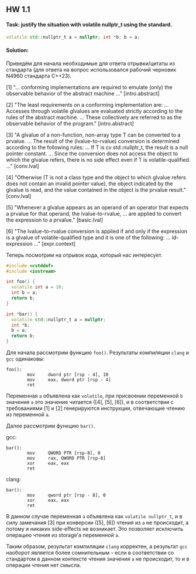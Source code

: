 ## HW 1.1
#### Task: justify the situation with volatile nullptr_t using the standard.
```cpp
volatile std::nullptr_t a = nullptr; int *b; b = a;
```

#### Solution:

Приведём для начала необходимые для ответа отрывки/цитаты из стандарта (для ответа на вопрос использовался рабочий черновик N4960 стандарта C++23).

\[1\] "... conforming implementations are required
to emulate (only) the observable behavior of the abstract machine ..." \[intro.abstract\]

\[2\] "The least requirements on a conforming implementation are: ... Accesses through volatile glvalues are evaluated strictly according to the rules of the abstract machine. ... These collectively are referred to as the observable behavior of the program." \[intro.abstract\]

\[3\] "A glvalue of a non-function, non-array type T can be converted to a prvalue. ... The result of the (lvalue-to-rvalue) conversion is determined according to the following rules: ... If T is cv std::nullptr_t, the result is a null pointer constant. ... Since the conversion does not access the object to which the glvalue refers, there is no side effect even if T is volatile-qualified. ..." \[conv.lval\]

\[4\] "Otherwise (T is not a class type and the object to which glvalue refers does not contain an invalid pointer value), the object indicated by the glvalue is read, and the value contained in the object is the prvalue result." \[conv.lval\]

\[5\] "Whenever a glvalue appears as an operand of an operator that expects a prvalue for that operand, the lvalue-to-rvalue, ... are applied to convert the expression to a prvalue." \[basic.lval\]

\[6\] "The lvalue-to-rvalue conversion is applied if and only if the expression is a glvalue of volatile-qualified type and it is one of the following: ... id-expression ..." \[expr.context\]

Теперь посмотрим на отрывок кода, который нас интересует.

```cpp
#include <cstddef>
#include <iostream>

int foo() {
  volatile int a = 10;
  int b = a;
  return b;
}

int *bar() {
  volatile std::nullptr_t a = nullptr;
  int *b;
  b = a;
  return b;
}
```

Для начала рассмотрим функцию ``foo()``. Результаты компиляции ``clang`` и ``gcc`` одинаковы:

```code
foo():
        mov     dword ptr [rsp - 4], 10
        mov     eax, dword ptr [rsp - 4]
        ret
```

Переменная ``a`` объявлена как ``volatile``, при присвоении переменной ``b`` значения ``a`` это значение читается (\[4\], \[5\], \[6\]), и в соответствии с требованиями \[1\] и \[2\] генерируются инструкции, отвечающие чтению из переменной ``a``.

Далее рассмотрим функцию ``bar()``. 

gcc:
```code
bar():
        mov     QWORD PTR [rsp-8], 0
        mov     rax, QWORD PTR [rsp-8]
        xor     eax, eax
        ret
```

clang:
```code
bar():
        mov     qword ptr [rsp - 8], 0
        xor     eax, eax
        ret
```

В данном случае переменная ``a`` объявлена как ``volatile nullptr_t``, и в силу замечания \[3\] при конверсии (\[5\], \[6\]) чтения из ``a`` не происходит, а потому и никаких side-effects не возникает. Это позволяет исключить операцию чтения из storage'а переменной ``a``.

Таким образом, результат компиляции ``clang`` корректен, а результат ``gcc`` наоборот является более сомнительным - если в соответствии со стандартом в данном контексте чтения значения ``a`` не происходит, то и в операции чтения нет смысла.
